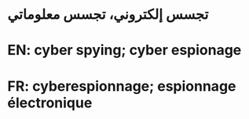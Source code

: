 # تجسس إلكتروني، تجسس معلوماتي

# EN: cyber spying; cyber espionage

# FR: cyberespionnage; espionnage électronique
